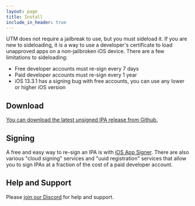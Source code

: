 ```yaml
---
layout: page
title: Install
include_in_header: true
---
```


UTM does not require a jailbreak to use, but you must sideload it. If you are new to sideloading, it is a way to use a developer's certificate to load unapproved apps on a non-jailbroken iOS device. There are a few limitations to sideloading:

* Free developer accounts must re-sign every 7 days
* Paid developer accounts must re-sign every 1 year
* iOS 13.3.1 has a signing bug with free accounts, you can use any lower or higher iOS version

## Download

[You can download the latest unsigned IPA release from Github.][1]

## Signing

A free and easy way to re-sign an IPA is with [iOS App Signer][2]. There are also various "cloud signing" services and "uuid registration" services that allow you to sign IPAs at a fraction of the cost of a paid developer account.

## Help and Support

Please [join our Discord][3] for help and support.

  [1]: https://github.com/utmapp/UTM/releases/latest
  [2]: https://dantheman827.github.io/ios-app-signer/
  [3]: https://discord.gg/UV2RUgD
